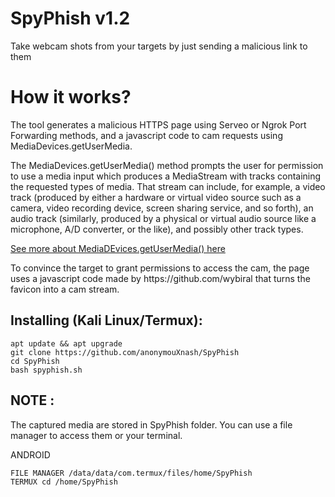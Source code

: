 # SpyPhish v1.2
Take webcam shots from your targets by just sending a malicious link to them

# How it works?
<p>The tool generates a malicious HTTPS page using Serveo or Ngrok Port Forwarding methods, and a javascript code to cam requests using MediaDevices.getUserMedia. </p>

<p>The MediaDevices.getUserMedia() method prompts the user for permission to use a media input which produces a MediaStream with tracks containing the requested types of media. That stream can include, for example, a video track (produced by either a hardware or virtual video source such as a camera, video recording device, screen sharing service, and so forth), an audio track (similarly, produced by a physical or virtual audio source like a microphone, A/D converter, or the like), and possibly other track types. </p>

[See more about MediaDEvices.getUserMedia() here](https://developer.mozilla.org/en-US/docs/Web/API/MediaDevices/getUserMedia)
<p> To convince the target to grant permissions to access the cam, the page uses a javascript code made by https://github.com/wybiral that turns the favicon into a cam stream.</p>

## Installing (Kali Linux/Termux):

```
apt update && apt upgrade
git clone https://github.com/anonymouXnash/SpyPhish
cd SpyPhish
bash spyphish.sh
```
## NOTE :
<P>The captured media are stored in SpyPhish folder. You can use a file manager to access them or your terminal. </p>

ANDROID

```
FILE MANAGER /data/data/com.termux/files/home/SpyPhish
TERMUX cd /home/SpyPhish
```

